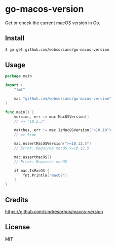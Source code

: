 # go-macos-version

Get or check the current macOS version in Go.

## Install

```bash
$ go get github.com/wobsoriano/go-macos-version
```

## Usage

```go
package main

import (
	"fmt"

	mac "github.com/wobsoriano/go-macos-version"
)

func main() {
	version, err := mac.MacOSVersion()
	// => "10.2.3"

	matches, err := mac.IsMacOSVersion(">10.10")
	// => true

	mac.AssertMacOSVersion(">=10.12.5")
	// Error: Requires macOS >=10.12.5

	mac.assertMacOS()
	// Error: Requires macOS

	if mac.IsMacOS {
		fmt.Println("macOS")
	}
}
```

## Credits

https://github.com/sindresorhus/macos-version

## License

MIT
